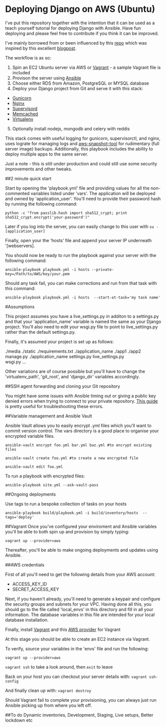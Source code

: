 Deploying Django on AWS (Ubuntu)
======

I've put this repository together with the intention that it can be used as a teach yourself tutorial for deploying Django with Ansible.  Have fun deploying and please feel free to contribute if you think it can be improved.

I've mainly borrowed from or been influenced by this [repo](https://github.com/jcalazan/ansible-django-stack) which was inspired by this excellent [blogpost](http://michal.karzynski.pl/blog/2013/06/09/django-nginx-gunicorn-virtualenv-supervisor/).

The workflow is as so:

1. Spin an EC2 Ubuntu server via AWS or [Vagrant](http://www.vagrantup.com/) - a sample Vagrant file is included
2. Provison the server using [Ansible](http://www.ansible.com/home)
3. Choose either RDS from Amazon, PostgreSQL or MYSQL database
4. Deploy your Django project from Git and serve it with this stack:
  * [Gunicorn](http://gunicorn.org/)
  * [Nginx](http://nginx.org/)
  * [Supervisord](http://supervisord.org/)
  * [Memcached](http://memcached.org/)
  * [Virtualenv](http://virtualenv.readthedocs.org/en/latest/)
5. Optionally install nodejs, mongodb and celery with reddis

This stack comes with useful logging for gunicorn, supervisorctl, and nginx, uses lograte for managing logs and [aws-snapshot-tool](https://github.com/evannuil/aws-snapshot-tool) for rudimentary (full server image) backups.  Additionally, this playbook includes the ability to deploy multiple apps to the same server.

Just a note - this is still under production and could still use some security improvements and other tweaks.


##2 minute quick start 

Start by opening the 'playbook.yml' file and providing values for all the non-commented variables listed under 'vars'.  The application will be deployed and owned by 'application_user'.  You'll need to provide their password hash by running the following command:

`python -c "from passlib.hash import sha512_crypt; print sha512_crypt.encrypt('your-password')"`

Later if you log into the server, you can easily change to this user with `su - [application_user]`

Finally, open your the 'hosts' file and append your server IP underneath '[webservers].  

You should now be ready to run the playbook against your server with the following command:

`ansible-playbook playbook.yml -i hosts --private-key=/Path/to/AWS/key/your.pem`

Should any task fail, you can make corrections and run from that task with this command:

`ansible-playbook playbook.yml -i hosts  --start-at-task='my task name'`


#Assumptions

This project assumes you have a live_settings.py in additon to a settings.py and that your 'application_name' variable is named the same as your Django project.  You'll also need to edit your wsgi.py file to point to live_settings.py rather than the default settings.py.

Finally, it's assumed your project is set up as follows:

./media
./static
./requirements.txt
./application_name
		./app1
		./app2
		manage.py
		./application_name
			settings.py
			live_settings.py		
			wsgi.py
			...

Other variations are of course possible but you'll have to change the 'virtualenv_path', 'git_root', and 'django_dir' variables accordingly.

##SSH agent forwarding and cloning your Git repository

You might have some issues with Ansible timing out or giving a public key denied errors when trying to connect to your private repository.  [This guide](https://help.github.com/articles/using-ssh-agent-forwarding) is pretty useful for troubleshooting these errors.


##Variable management and Ansible Vault

Ansible Vault allows you to easily encrypt .yml files which you'll want to commit version control.  The vars directory is a good place to organise your encrypted variable files.

`ansible-vault encrypt foo.yml bar.yml baz.yml #to encrypt existing files`

`ansible-vault create foo.yml #to create a new encrypted file`

`ansible-vault edit foo.yml`

To run a playbook with encrypted files:

`ansible-playbook site.yml --ask-vault-pass`


##Ongoing deployments

Use tags to run a bespoke collection of tasks on your hosts

`ansible-playbook build/playbook.yml -i build/inventory/hosts  --tags='deploy'`


##Vagrant
Once you've configured your enviroment and Ansible variables you'll be able to both spin up and provision by simply typing:

`vagrant up --provider=aws`

Thereafter, you'll be able to make ongoing deployments and updates using Ansible.

##AWS credentials

First of all you'll need to get the following details from your AWS account:

  * ACCESS_KEY_ID
  * SECRET_ACCESS_KEY

Next, if you haven't already, you'll need to generate a keypair and configure the security groups and subnets for your VPC.  Having done all this, you should go to the file called 'local_envs' in this directory and fill in all your information.  The database variables in this file are intended for your local database installation.

Finally, install [Vagrant](https://docs.vagrantup.com/v2/installation/) and this [AWS provider](https://github.com/mitchellh/vagrant-aws) for Vagrant

At this stage you should be able to create an EC2 instance via Vagrant.

To verify, source your variables in the 'envs' file and run the following:

`vagrant up --provider=aws`
    
`vagrant ssh` to take a look around, then `exit` to leave

Back on your host you can checkout your server details with:
    `vagrant ssh-config`

And finally clean up with:
    `vagrant destroy`

Should Vagrant fail to complete your provisioning, you can always just run Ansible picking up from where you left off.  


##To do
Dynamic inventories, Development, Staging, Live setups, Better lockdown etc 
